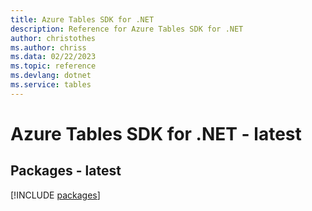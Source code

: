```yaml
---
title: Azure Tables SDK for .NET
description: Reference for Azure Tables SDK for .NET
author: christothes
ms.author: chriss
ms.data: 02/22/2023
ms.topic: reference
ms.devlang: dotnet
ms.service: tables
---
```

# Azure Tables SDK for .NET - latest
## Packages - latest
[!INCLUDE [packages](tables-index.md)]